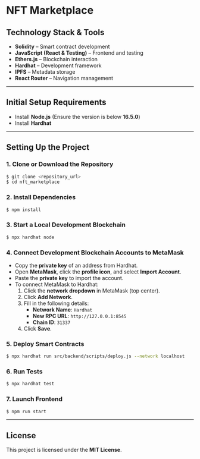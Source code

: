 # NFT Marketplace

## Technology Stack & Tools
- **Solidity** – Smart contract development
- **JavaScript (React & Testing)** – Frontend and testing
- **Ethers.js** – Blockchain interaction
- **Hardhat** – Development framework
- **IPFS** – Metadata storage
- **React Router** – Navigation management

---

## Initial Setup Requirements
- Install **Node.js** (Ensure the version is below **16.5.0**)
- Install **Hardhat**

---

## Setting Up the Project

### 1. Clone or Download the Repository
```sh
$ git clone <repository_url>
$ cd nft_marketplace
```

### 2. Install Dependencies
```sh
$ npm install
```

### 3. Start a Local Development Blockchain
```sh
$ npx hardhat node
```

### 4. Connect Development Blockchain Accounts to MetaMask
- Copy the **private key** of an address from Hardhat.
- Open **MetaMask**, click the **profile icon**, and select **Import Account**.
- Paste the **private key** to import the account.
- To connect MetaMask to Hardhat:
  1. Click the **network dropdown** in MetaMask (top center).
  2. Click **Add Network**.
  3. Fill in the following details:
     - **Network Name**: `Hardhat`
     - **New RPC URL**: `http://127.0.0.1:8545`
     - **Chain ID**: `31337`
  4. Click **Save**.

### 5. Deploy Smart Contracts
```sh
$ npx hardhat run src/backend/scripts/deploy.js --network localhost
```

### 6. Run Tests
```sh
$ npx hardhat test
```

### 7. Launch Frontend
```sh
$ npm run start
```

---

## License
This project is licensed under the **MIT License**.

